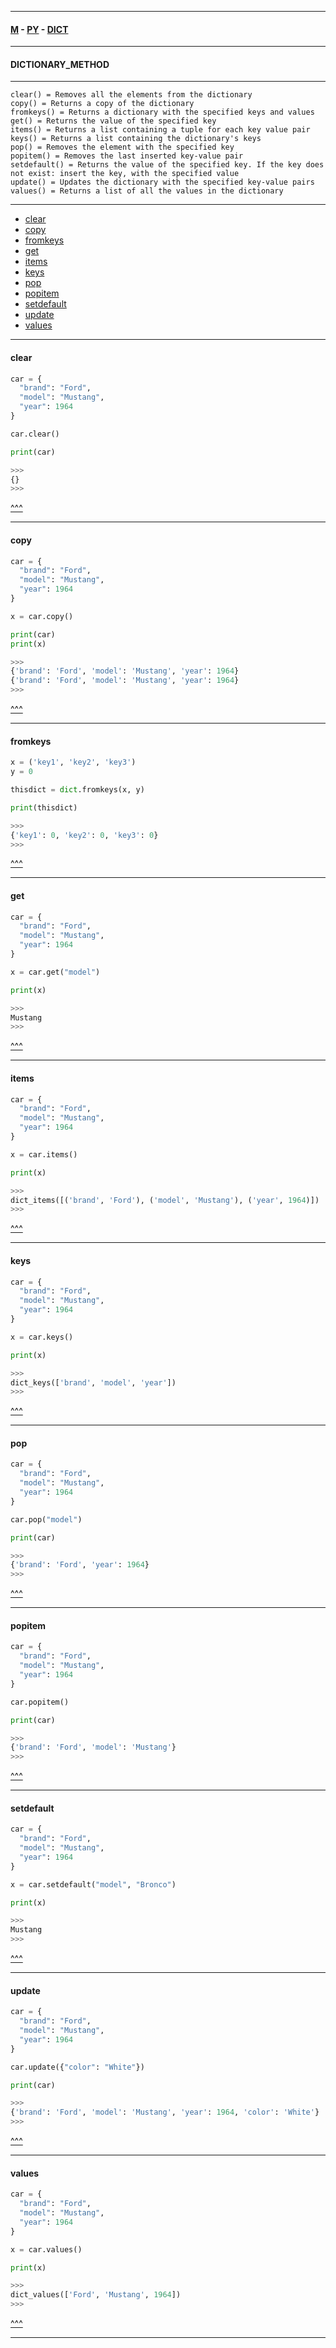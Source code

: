 
---

#### [M](https://github.com/ttltrk/TTT/blob/master/menu.md) - [PY](https://github.com/ttltrk/TTT/blob/master/PY/PY.md) - [DICT](https://github.com/ttltrk/TTT/blob/master/PY/ARRAYS/DICT/DICT.md)

---

#### DICTIONARY_METHOD

---

```
clear() = Removes all the elements from the dictionary
copy() = Returns a copy of the dictionary
fromkeys() = Returns a dictionary with the specified keys and values
get() = Returns the value of the specified key
items() = Returns a list containing a tuple for each key value pair
keys() = Returns a list containing the dictionary's keys
pop() = Removes the element with the specified key
popitem() = Removes the last inserted key-value pair
setdefault() = Returns the value of the specified key. If the key does not exist: insert the key, with the specified value
update() = Updates the dictionary with the specified key-value pairs
values() = Returns a list of all the values in the dictionary
```

---

* [clear](#clear)
* [copy](#copy)
* [fromkeys](#fromkeys)
* [get](#get)
* [items](#items)
* [keys](#keys)
* [pop](#pop)
* [popitem](#popitem)
* [setdefault](#setdefault)
* [update](#update)
* [values](#values)

---

#### clear

```py
car = {
  "brand": "Ford",
  "model": "Mustang",
  "year": 1964
}

car.clear()

print(car)

>>>
{}
>>>
```

[^^^](#DICTIONARY_METHOD)

---

#### copy

```py
car = {
  "brand": "Ford",
  "model": "Mustang",
  "year": 1964
}

x = car.copy()

print(car)
print(x)

>>>
{'brand': 'Ford', 'model': 'Mustang', 'year': 1964}
{'brand': 'Ford', 'model': 'Mustang', 'year': 1964}
>>>
```

[^^^](#DICTIONARY_METHOD)

---

#### fromkeys

```py
x = ('key1', 'key2', 'key3')
y = 0

thisdict = dict.fromkeys(x, y)

print(thisdict)

>>>
{'key1': 0, 'key2': 0, 'key3': 0}
>>>
```

[^^^](#DICTIONARY_METHOD)

---

#### get

```py
car = {
  "brand": "Ford",
  "model": "Mustang",
  "year": 1964
}

x = car.get("model")

print(x)

>>>
Mustang
>>>
```

[^^^](#DICTIONARY_METHOD)

---

#### items

```py
car = {
  "brand": "Ford",
  "model": "Mustang",
  "year": 1964
}

x = car.items()

print(x)

>>>
dict_items([('brand', 'Ford'), ('model', 'Mustang'), ('year', 1964)])
>>>
```

[^^^](#DICTIONARY_METHOD)

---

#### keys

```py
car = {
  "brand": "Ford",
  "model": "Mustang",
  "year": 1964
}

x = car.keys()

print(x)

>>>
dict_keys(['brand', 'model', 'year'])
>>>
```

[^^^](#DICTIONARY_METHOD)

---

#### pop

```py
car = {
  "brand": "Ford",
  "model": "Mustang",
  "year": 1964
}

car.pop("model")

print(car)

>>>
{'brand': 'Ford', 'year': 1964}
>>>
```

[^^^](#DICTIONARY_METHOD)

---

#### popitem

```py
car = {
  "brand": "Ford",
  "model": "Mustang",
  "year": 1964
}

car.popitem()

print(car)

>>>
{'brand': 'Ford', 'model': 'Mustang'}
>>>
```

[^^^](#DICTIONARY_METHOD)

---

#### setdefault

```py
car = {
  "brand": "Ford",
  "model": "Mustang",
  "year": 1964
}

x = car.setdefault("model", "Bronco")

print(x)

>>>
Mustang
>>>
```

[^^^](#DICTIONARY_METHOD)

---

#### update

```py
car = {
  "brand": "Ford",
  "model": "Mustang",
  "year": 1964
}

car.update({"color": "White"})

print(car)

>>>
{'brand': 'Ford', 'model': 'Mustang', 'year': 1964, 'color': 'White'}
>>>
```

[^^^](#DICTIONARY_METHOD)

---

#### values

```py
car = {
  "brand": "Ford",
  "model": "Mustang",
  "year": 1964
}

x = car.values()

print(x)

>>>
dict_values(['Ford', 'Mustang', 1964])
>>>
```

[^^^](#DICTIONARY_METHOD)

---
